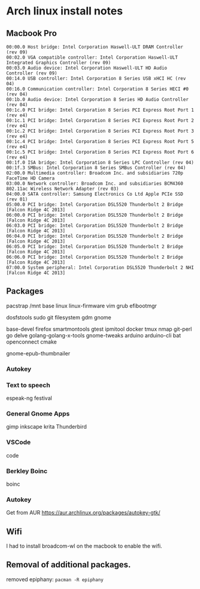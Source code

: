 # Arch linux install notes


## Macbook Pro
```
00:00.0 Host bridge: Intel Corporation Haswell-ULT DRAM Controller (rev 09)
00:02.0 VGA compatible controller: Intel Corporation Haswell-ULT Integrated Graphics Controller (rev 09)
00:03.0 Audio device: Intel Corporation Haswell-ULT HD Audio Controller (rev 09)
00:14.0 USB controller: Intel Corporation 8 Series USB xHCI HC (rev 04)
00:16.0 Communication controller: Intel Corporation 8 Series HECI #0 (rev 04)
00:1b.0 Audio device: Intel Corporation 8 Series HD Audio Controller (rev 04)
00:1c.0 PCI bridge: Intel Corporation 8 Series PCI Express Root Port 1 (rev e4)
00:1c.1 PCI bridge: Intel Corporation 8 Series PCI Express Root Port 2 (rev e4)
00:1c.2 PCI bridge: Intel Corporation 8 Series PCI Express Root Port 3 (rev e4)
00:1c.4 PCI bridge: Intel Corporation 8 Series PCI Express Root Port 5 (rev e4)
00:1c.5 PCI bridge: Intel Corporation 8 Series PCI Express Root Port 6 (rev e4)
00:1f.0 ISA bridge: Intel Corporation 8 Series LPC Controller (rev 04)
00:1f.3 SMBus: Intel Corporation 8 Series SMBus Controller (rev 04)
02:00.0 Multimedia controller: Broadcom Inc. and subsidiaries 720p FaceTime HD Camera
03:00.0 Network controller: Broadcom Inc. and subsidiaries BCM4360 802.11ac Wireless Network Adapter (rev 03)
04:00.0 SATA controller: Samsung Electronics Co Ltd Apple PCIe SSD (rev 01)
05:00.0 PCI bridge: Intel Corporation DSL5520 Thunderbolt 2 Bridge [Falcon Ridge 4C 2013]
06:00.0 PCI bridge: Intel Corporation DSL5520 Thunderbolt 2 Bridge [Falcon Ridge 4C 2013]
06:03.0 PCI bridge: Intel Corporation DSL5520 Thunderbolt 2 Bridge [Falcon Ridge 4C 2013]
06:04.0 PCI bridge: Intel Corporation DSL5520 Thunderbolt 2 Bridge [Falcon Ridge 4C 2013]
06:05.0 PCI bridge: Intel Corporation DSL5520 Thunderbolt 2 Bridge [Falcon Ridge 4C 2013]
06:06.0 PCI bridge: Intel Corporation DSL5520 Thunderbolt 2 Bridge [Falcon Ridge 4C 2013]
07:00.0 System peripheral: Intel Corporation DSL5520 Thunderbolt 2 NHI [Falcon Ridge 4C 2013]
```



## Packages
pacstrap /mnt base linux linux-firmware vim grub efibootmgr 

dosfstools sudo git filesystem 
gdm gnome

base-devel firefox smartmontools gtest ipmitool
docker tmux nmap git-perl go delve golang-golang-x-tools  gnome-tweaks arduino arduino-cli bat openconnect cmake

gnome-epub-thumbnailer

### Autokey

### Text to speech
espeak-ng
festival

### General Gnome Apps
gimp inkscape krita
Thunderbird

### VSCode
code
### Berkley Boinc
boinc
### Autokey
Get from AUR https://aur.archlinux.org/packages/autokey-gtk/
## Wifi
I had to install broadcom-wl on the macbook to enable the wifi. 


## Removal of additional packages.
removed epiphany:
```pacman -R epiphany```

